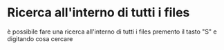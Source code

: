 # Ricerca all'interno di tutti i files

è possibile fare una ricerca all'interno di tutti i files premento il tasto "S" e digitando cosa cercare